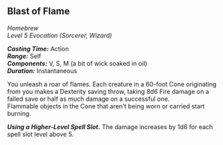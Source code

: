 ## Blast of Flame
*Homebrew*  
*Level 5 Evocation (Sorcerer, Wizard)*

***Casting Time:*** Action  
***Range:*** Self  
***Components:*** V, S, M (a bit of wick soaked in oil)  
***Duration:*** Instantaneous

You unleash a roar of flames. Each creature in a 60-foot Cone originating from you makes a Dexterity saving throw, taking 8d6 Fire damage on a failed save or half as much damage on a successful one.  
Flammable objects in the Cone that aren't being worn or carried start burning.

***Using a Higher-Level Spell Slot.*** The damage increases by 1d6 for each spell slot level above 5.